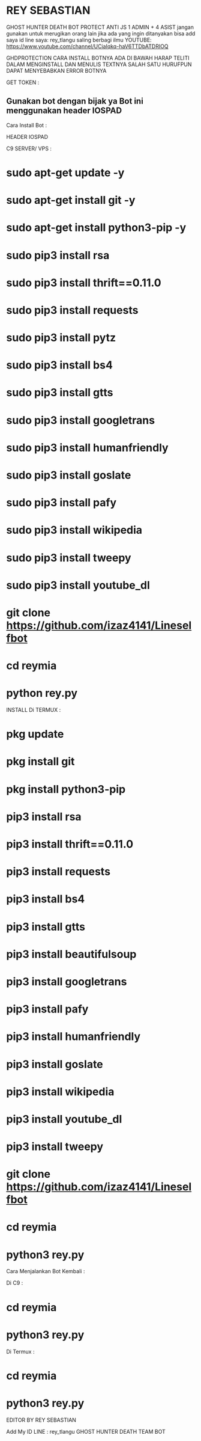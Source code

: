 # REY SEBASTIAN

GHOST HUNTER DEATH
 BOT PROTECT ANTI JS
 1 ADMIN + 4 ASIST
 jangan gunakan untuk merugikan orang lain
 jika ada yang ingin ditanyakan bisa add saya
 id line saya: rey_tlangu
 saling berbagi ilmu
 YOUTUBE: https://www.youtube.com/channel/UCiaIqkq-haV6TTDbATDRIOQ

 GHDPROTECTION
 CARA INSTALL BOTNYA ADA DI BAWAH
 HARAP TELITI DALAM MENGINSTALL DAN MENULIS TEXTNYA
 SALAH SATU HURUFPUN DAPAT MENYEBABKAN ERROR BOTNYA

 GET TOKEN :

 Gunakan bot dengan bijak ya
 Bot ini menggunakan header IOSPAD
-
 Cara Install Bot :

 HEADER IOSPAD

 C9 SERVER/ VPS :
# sudo apt-get update -y
# sudo apt-get install git -y
# sudo apt-get install python3-pip -y
# sudo pip3 install rsa
# sudo pip3 install thrift==0.11.0
# sudo pip3 install requests
# sudo pip3 install pytz
# sudo pip3 install bs4
# sudo pip3 install gtts
# sudo pip3 install googletrans
# sudo pip3 install humanfriendly
# sudo pip3 install goslate
# sudo pip3 install pafy
# sudo pip3 install wikipedia
# sudo pip3 install tweepy
# sudo pip3 install youtube_dl
# git clone https://github.com/izaz4141/Lineselfbot
# cd reymia
# python rey.py

INSTALL Di TERMUX :
# pkg update
# pkg install git
# pkg install python3-pip
# pip3 install rsa
# pip3 install thrift==0.11.0
# pip3 install requests
# pip3 install bs4
# pip3 install gtts
# pip3 install beautifulsoup
# pip3 install googletrans
# pip3 install pafy
# pip3 install humanfriendly
# pip3 install goslate
# pip3 install wikipedia
# pip3 install youtube_dl
# pip3 install tweepy
# git clone https://github.com/izaz4141/Lineselfbot
# cd reymia
# python3 rey.py

 Cara Menjalankan Bot Kembali :

 Di C9 :
 # cd reymia
 # python3 rey.py

 Di Termux :
 # cd reymia
 # python3 rey.py


 EDITOR BY REY SEBASTIAN

 Add My ID LINE : rey_tlangu
 GHOST HUNTER DEATH TEAM BOT


 







